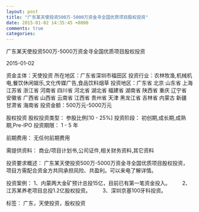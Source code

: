 ```yaml
---
layout: post
title: "广东某天使投资500万-5000万资金寻全国优质项目股权投资"
date: 2015-01-02 14:35:45 +0800
comments: true
categories: 
---
```

广东某天使投资500万-5000万资金寻全国优质项目股权投资



2015-01-02

资金主体：天使投资
所在地区：广东省深圳市福田区
投资行业：农林牧渔,机械机电,餐饮休闲娱乐,文化传媒广告,食品饮料烟草
投资地区：广东省 北京 山东省 上海 江苏省 浙江省 河南省 四川省 河北省 湖北省 福建省 湖南省 陕西省 重庆 辽宁省 安徽省 广西省 山西省 云南省 江西省 贵州省 天津 黑龙江省 吉林省 内蒙古 新疆 甘肃省 海南省
投资金额：500万元-5000万元

股权投资
股权投资类型：
                            参股比例[10 - 25%] 
                                                                                投资阶段：
                            初创期,成长期,成熟期,Pre-IPO 
                                                                                                                                        投资期限：
                            1 - 5 年

前期费用：
无任何前期费用

需提供资料：
商业/项目计划书,公司证件,相关财务资料,其它资料

投资要求概述：
广东某天使投资500万-5000万资金寻全国优质项目股权投资，项目方需配合资金方共同承担风险、共盈利。可以来电了解详情。

投资案例：
1、内蒙两大金矿预计总投15亿，目前已有第一笔资金投入。
　　2、江苏某养老项目总投1.2亿股权投资。
　　3、深圳京基100牙科投资。

标签：
广东，天使投资，股权投资

